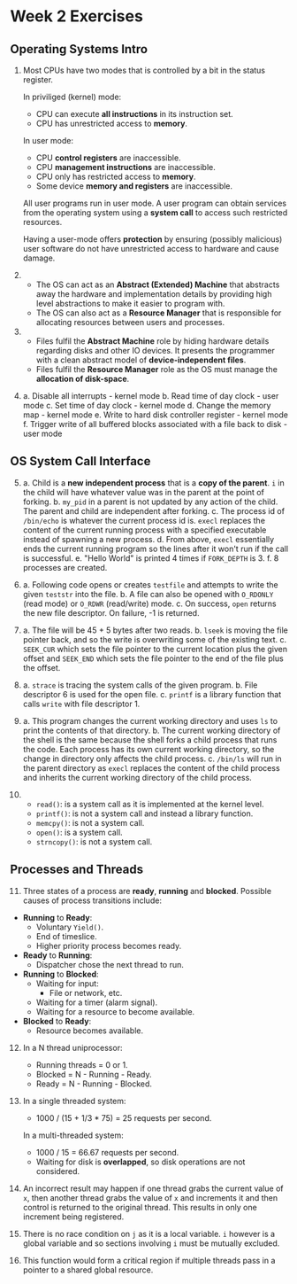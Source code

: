 # Week 2 Exercises
## Operating Systems Intro

1. Most CPUs have two modes that is controlled by a bit in the status register.

    In priviliged (kernel) mode:
    - CPU can execute **all instructions** in its instruction set.
    - CPU has unrestricted access to **memory**.

    In user mode:
    - CPU **control registers** are inaccessible.
    - CPU **management instructions** are inaccessible.
    - CPU only has restricted access to **memory**.
    - Some device **memory and registers** are inaccessible.

    All user programs run in user mode. A user program can obtain services from the operating system using a **system call** to access such restricted resources. 
    
    Having a user-mode offers **protection** by ensuring (possibly malicious) user software do not have unrestricted access to hardware and cause damage.

2. 
    - The OS can act as an **Abstract (Extended) Machine** that abstracts away the hardware and implementation details by providing high level abstractions to make it easier to program with. 
    - The OS can also act as a **Resource Manager** that is responsible for allocating resources between users and processes.

3. 
    - Files fulfil the **Abstract Machine** role by hiding hardware details regarding disks and other IO devices. It presents the programmer with a clean abstract model of **device-independent files**. 
    - Files fulfil the **Resource Manager** role as the OS must manage the **allocation of disk-space**.

4. 
    a. Disable all interrupts - kernel mode
    b. Read time of day clock - user mode
    c. Set time of day clock - kernel mode
    d. Change the memory map - kernel mode
    e. Write to hard disk controller register - kernel mode
    f. Trigger write of all buffered blocks associated with a file back to disk - user mode

## OS System Call Interface

5.  
    a. Child is a **new independent process** that is a **copy of the parent**. ``i`` in the child will have whatever value was in the parent at the point of forking.
    b. ``my_pid`` in a parent is not updated by any action of the child. The parent and child are independent after forking.
    c. The process id of ``/bin/echo`` is whatever the current process id is. ``execl`` replaces the content of the current running process with a specified executable instead of spawning a new process.
    d. From above, ``execl`` essentially ends the current running program so the lines after it won't run if the call is successful.
    e. "Hello World" is printed 4 times if ``FORK_DEPTH`` is 3.
    f. 8 processes are created.

6.
    a. Following code opens or creates ``testfile`` and attempts to write the given ``teststr`` into the file.
    b. A file can also be opened with ``O_RDONLY`` (read mode) or ``O_RDWR`` (read/write) mode.
    c. On success, ``open`` returns the new file descriptor. On failure, -1 is returned.

7. 
    a. The file will be 45 + 5 bytes after two reads.
    b. ``lseek`` is moving the file pointer back, and so the write is overwriting some of the existing text.
    c. ``SEEK_CUR`` which sets the file pointer to the current location plus the given offset and ``SEEK_END`` which sets the file pointer to the end of the file plus the offset.

8.
    a. ``strace`` is tracing the system calls of the given program.
    b. File descriptor 6 is used for the open file.
    c. ``printf`` is a library function that calls ``write`` with file descriptor 1.

9.
    a. This program changes the current working directory and uses ``ls`` to print the contents of that directory.
    b. The current working directory of the shell is the same because the shell forks a child process that runs the code. Each process has its own current working directory, so the change in directory only affects the child process. 
    c. ``/bin/ls`` will run in the parent directory as ``execl`` replaces the content of the child process and inherits the current working directory of the child process.
 
10.
    - ``read()``: is a system call as it is implemented at the kernel level.
    - ``printf()``: is not a system call and instead a library function.
    - ``memcpy()``: is not a system call.
    - ``open()``: is a system call.
    - ``strncopy()``: is not a system call.

## Processes and Threads

11. Three states of a process are **ready**, **running** and **blocked**. Possible causes of process transitions include:
- **Running** to **Ready**:
    - Voluntary ``Yield()``.
    - End of timeslice.
    - Higher priority process becomes ready.
- **Ready** to **Running**:
    - Dispatcher chose the next thread to run.
- **Running** to **Blocked**:
    - Waiting for input:
        - File or network, etc.
    - Waiting for a timer (alarm signal).
    - Waiting for a resource to become available.
- **Blocked** to **Ready**:
    - Resource becomes available.

12. In a N thread uniprocessor: 
    - Running threads = 0 or 1.
    - Blocked = N - Running - Ready.
    - Ready = N - Running - Blocked.

13. In a single threaded system:
    - 1000 / (15 + 1/3 * 75) = 25 requests per second.

    In a multi-threaded system:
    - 1000 / 15 = 66.67 requests per second.
    - Waiting for disk is **overlapped**, so disk operations are not considered.

14. An incorrect result may happen if one thread grabs the current value of ``x``, then another thread grabs the value of ``x`` and increments it and then control is returned to the original thread. This results in only one increment being registered.

15. There is no race condition on ``j`` as it is a local variable. ``i`` however is a global variable and so sections involving ``i`` must be mutually excluded.

16. This function would form a critical region if multiple threads pass in a pointer to a shared global resource.